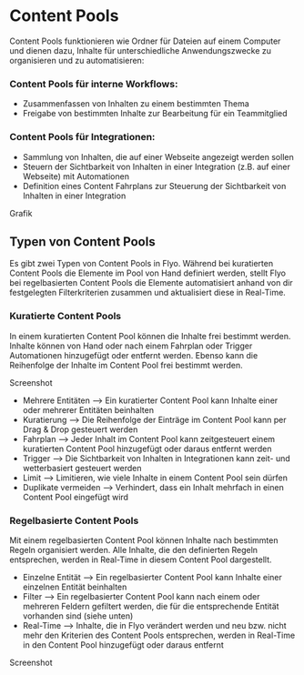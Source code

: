 # Content Pools

Content Pools funktionieren wie Ordner für Dateien auf einem Computer und dienen dazu, Inhalte für unterschiedliche Anwendungszwecke zu organisieren und zu automatisieren:

### Content Pools für interne Workflows:
- Zusammenfassen von Inhalten zu einem bestimmten Thema
- Freigabe von bestimmten Inhalte zur Bearbeitung für ein Teammitglied

### Content Pools für Integrationen:
- Sammlung von Inhalten, die auf einer Webseite angezeigt werden sollen
- Steuern der Sichtbarkeit von Inhalten in einer Integration (z.B. auf einer Webseite) mit Automationen
- Definition eines Content Fahrplans zur Steuerung der Sichtbarkeit von Inhalten in einer Integration

Grafik

## Typen von Content Pools
Es gibt zwei Typen von Content Pools in Flyo. Während bei kuratierten Content Pools die Elemente im Pool von Hand definiert werden, stellt Flyo bei regelbasierten Content Pools die Elemente automatisiert anhand von dir festgelegten Filterkriterien zusammen und aktualisiert diese in Real-Time.

### Kuratierte Content Pools
In einem kuratierten Content Pool können die Inhalte frei bestimmt werden. Inhalte können von Hand oder nach einem Fahrplan oder Trigger Automationen hinzugefügt oder entfernt werden. Ebenso kann die Reihenfolge der Inhalte im Content Pool frei bestimmt werden.

Screenshot 

- Mehrere Entitäten --> Ein kuratierter Content Pool kann Inhalte einer oder mehrerer Entitäten beinhalten
- Kuratierung --> Die Reihenfolge der Einträge im Content Pool kann per Drag & Drop gesteuert werden
- Fahrplan --> Jeder Inhalt im Content Pool kann zeitgesteuert einem kuratierten Content Pool hinzugefügt oder daraus entfernt werden
- Trigger --> Die Sichtbarkeit von Inhalten in Integrationen kann zeit- und wetterbasiert gesteuert werden
- Limit --> Limitieren, wie viele Inhalte in einem Content Pool sein dürfen
- Duplikate vermeiden --> Verhindert, dass ein Inhalt mehrfach in einen Content Pool eingefügt wird

### Regelbasierte Content Pools
Mit einem regelbasierten Content Pool können Inhalte nach bestimmten Regeln organisiert werden. Alle Inhalte, die den definierten Regeln entsprechen, werden in Real-Time in diesem Content Pool dargestellt.

- Einzelne Entität --> Ein regelbasierter Content Pool kann Inhalte einer einzelnen Entität beinhalten
- Filter --> Ein regelbasierter Content Pool kann nach einem oder mehreren Feldern gefiltert werden, die für die entsprechende Entität vorhanden sind (siehe unten)
- Real-Time --> Inhalte, die in Flyo verändert werden und neu bzw. nicht mehr den Kriterien des Content Pools entsprechen, werden in Real-Time in den Content Pool hinzugefügt oder daraus entfernt

Screenshot
